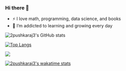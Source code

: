 ### Hi there 👋

<!--
**2pushkaraj3/2pushkaraj3** is a ✨ _special_ ✨ repository because its `README.md` (this file) appears on your GitHub profile.

Here are some ideas to get you started:

- 🔭 I’m currently working on ...
- 🌱 I’m currently learning ...
- 👯 I’m looking to collaborate on ...
- 🤔 I’m looking for help with ...
- 💬 Ask me about ...
- 📫 How to reach me: ...
- 😄 Pronouns: ...
- ⚡ Fun fact: ...
-->
- :zap: I love math, programming, data science, and books
- 🌱 I’m addicted to learning and growing every day


![2pushkaraj3's GitHub stats](https://github-readme-stats.vercel.app/api?username=2pushkaraj3&show_icons=true&theme=radical)


[![Top Langs](https://github-readme-stats.vercel.app/api/top-langs/?username=2pushkaraj3)](https://github.com/anuraghazra/github-readme-stats)

 [![](https://visitcount.itsvg.in/api?id=2pushkaraj3&label=Profile%20Views&color=10&icon=1&pretty=false)](https://visitcount.itsvg.in)

[![2pushkaraj3's wakatime stats](https://github-readme-stats.vercel.app/api/wakatime?username=2pushkaraj3)](https://github.com/anuraghazra/github-readme-stats)
